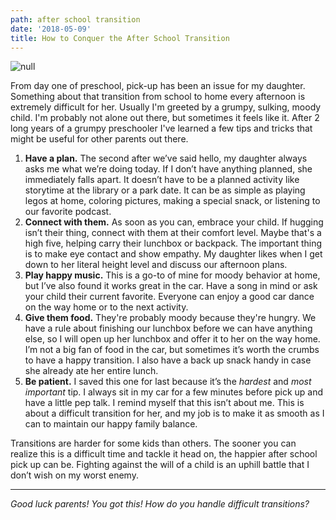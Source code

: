 ```yaml
---
path: after school transition
date: '2018-05-09'
title: How to Conquer the After School Transition
---
```

![null](/assets/conquerafterschool.png)

From day one of preschool, pick-up has been an issue for my daughter.  Something about that transition from school to home every afternoon is extremely difficult for her.  Usually I'm greeted by a grumpy, sulking, moody child.  I'm probably not alone out there, but sometimes it feels like it.  After 2 long years of a grumpy preschooler I've learned a few tips and tricks that might be useful for other parents out there.

1. **Have a plan.**  The second after we’ve said hello, my daughter always asks me what we’re doing today.  If I don’t have anything planned, she immediately falls apart. It doesn’t have to be a planned activity like storytime at the library or a park date.  It can be as simple as playing legos at home, coloring pictures, making a special snack, or listening to our favorite podcast. 
2. **Connect with them.**  As soon as you can, embrace your child.  If hugging isn’t their thing, connect with them at their comfort level. Maybe that's a high five, helping carry their lunchbox or backpack. The important thing is to make eye contact and show empathy.  My daughter likes when I get down to her literal height level and discuss our afternoon plans.
3. **Play happy music.** This is a go-to of mine for moody behavior at home, but I’ve also found it works great in the car.  Have a song in mind or ask your child their current favorite.  Everyone can enjoy a good car dance on the way home or to the next activity.
4. **Give them food.**  They're probably moody because they're hungry.  We have a rule about finishing our lunchbox before we can have anything else, so I will open up her lunchbox and offer it to her on the way home.  I’m not a big fan of food in the car, but sometimes it’s worth the crumbs to have a happy transition.  I also have a back up snack handy in case she already ate her entire lunch.
5. **Be patient.**  I saved this one for last because it’s the _hardest_ and _most important_ tip.  I always sit in my car for a few minutes before pick up and have a little pep talk.  I remind myself that this isn’t about me.  This is about a difficult transition for her, and my job is to make it as smooth as I can to maintain our happy family balance.

Transitions are harder for some kids than others. The sooner you can realize this is a difficult time and tackle it head on, the happier after school pick up can be. Fighting against the will of a child is an uphill battle that I don’t wish on my worst enemy.

- - -

_Good luck parents! You got this!  How do you handle difficult transitions?_
